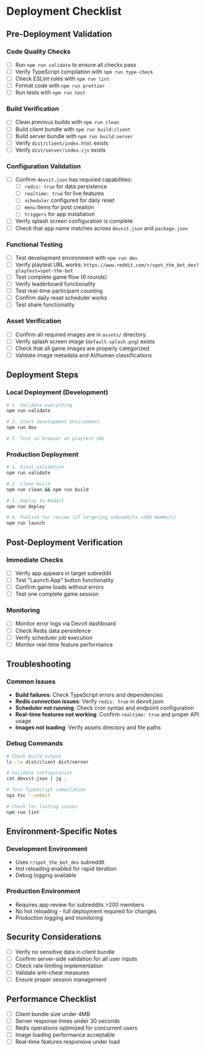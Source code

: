 # Deployment Checklist

## Pre-Deployment Validation

### Code Quality Checks
- [ ] Run `npm run validate` to ensure all checks pass
- [ ] Verify TypeScript compilation with `npm run type-check`
- [ ] Check ESLint rules with `npm run lint`
- [ ] Format code with `npm run prettier`
- [ ] Run tests with `npm run test`

### Build Verification
- [ ] Clean previous builds with `npm run clean`
- [ ] Build client bundle with `npm run build:client`
- [ ] Build server bundle with `npm run build:server`
- [ ] Verify `dist/client/index.html` exists
- [ ] Verify `dist/server/index.cjs` exists

### Configuration Validation
- [ ] Confirm `devvit.json` has required capabilities:
  - [ ] `redis: true` for data persistence
  - [ ] `realtime: true` for live features
  - [ ] `scheduler` configured for daily reset
  - [ ] `menu` items for post creation
  - [ ] `triggers` for app installation
- [ ] Verify splash screen configuration is complete
- [ ] Check that app name matches across `devvit.json` and `package.json`

### Functional Testing
- [ ] Test development environment with `npm run dev`
- [ ] Verify playtest URL works: `https://www.reddit.com/r/spot_the_bot_dev?playtest=spot-the-bot`
- [ ] Test complete game flow (6 rounds)
- [ ] Verify leaderboard functionality
- [ ] Test real-time participant counting
- [ ] Confirm daily reset scheduler works
- [ ] Test share functionality

### Asset Verification
- [ ] Confirm all required images are in `assets/` directory
- [ ] Verify splash screen image (`default-splash.png`) exists
- [ ] Check that all game images are properly categorized
- [ ] Validate image metadata and AI/human classifications

## Deployment Steps

### Local Deployment (Development)
```bash
# 1. Validate everything
npm run validate

# 2. Start development environment
npm run dev

# 3. Test in browser at playtest URL
```

### Production Deployment
```bash
# 1. Final validation
npm run validate

# 2. Clean build
npm run clean && npm run build

# 3. Deploy to Reddit
npm run deploy

# 4. Publish for review (if targeting subreddits >200 members)
npm run launch
```

## Post-Deployment Verification

### Immediate Checks
- [ ] Verify app appears in target subreddit
- [ ] Test "Launch App" button functionality
- [ ] Confirm game loads without errors
- [ ] Test one complete game session

### Monitoring
- [ ] Monitor error logs via Devvit dashboard
- [ ] Check Redis data persistence
- [ ] Verify scheduler job execution
- [ ] Monitor real-time feature performance

## Troubleshooting

### Common Issues
- **Build failures**: Check TypeScript errors and dependencies
- **Redis connection issues**: Verify `redis: true` in devvit.json
- **Scheduler not running**: Check cron syntax and endpoint configuration
- **Real-time features not working**: Confirm `realtime: true` and proper API usage
- **Images not loading**: Verify assets directory and file paths

### Debug Commands
```bash
# Check build output
ls -la dist/client dist/server

# Validate configuration
cat devvit.json | jq .

# Test TypeScript compilation
npx tsc --noEmit

# Check for linting issues
npm run lint
```

## Environment-Specific Notes

### Development Environment
- Uses `r/spot_the_bot_dev` subreddit
- Hot reloading enabled for rapid iteration
- Debug logging available

### Production Environment
- Requires app review for subreddits >200 members
- No hot reloading - full deployment required for changes
- Production logging and monitoring

## Security Considerations

- [ ] Verify no sensitive data in client bundle
- [ ] Confirm server-side validation for all user inputs
- [ ] Check rate limiting implementation
- [ ] Validate anti-cheat measures
- [ ] Ensure proper session management

## Performance Checklist

- [ ] Client bundle size under 4MB
- [ ] Server response times under 30 seconds
- [ ] Redis operations optimized for concurrent users
- [ ] Image loading performance acceptable
- [ ] Real-time features responsive under load
